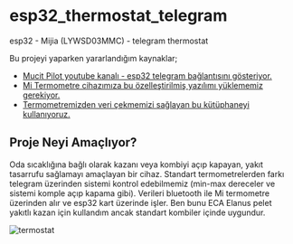# esp32_thermostat_telegram
esp32 - Mijia (LYWSD03MMC) - telegram thermostat

Bu projeyi yaparken yararlandığım kaynaklar;
* [Mucit Pilot youtube kanalı - esp32 telegram bağlantısını gösteriyor.](youtube.com/watch?v=g6W4bdM9Vhg) 
* [Mi Termometre cihazımıza bu özelleştirilmiş yazılımı yüklememiz gerekiyor. ](github.com/atc1441/ATC_MiThermometer) 
* [Termometremizden veri çekmemizi sağlayan bu kütüphaneyi kullanıyoruz.](github.com/matthias-bs/ATC_MiThermometer) 

## Proje Neyi Amaçlıyor?
Oda sıcaklığına bağlı olarak kazanı veya kombiyi açıp kapayan, yakıt tasarrufu sağlamayı amaçlayan bir cihaz. Standart termometrelerden farkı telegram üzerinden sistemi kontrol edebilmemiz (min-max dereceler ve sistemi komple açıp kapama gibi). Verileri bluetooth ile Mi termometre üzerinden alır ve esp32 kart üzerinde işler.
Ben bunu ECA Elanus pelet yakıtlı kazan için kullandım ancak standart kombiler içinde uygundur.

![termostat](https://github.com/ehlullah/esp32_thermostat/assets/29586225/d97320af-3fd5-4a06-afd8-5619506954c5)

